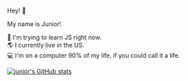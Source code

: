 Hey! 👋

My name is Junior!

🧠 I'm trying to learn JS right now.                                               
🌎 I currently live in the US.                                                                          
💻 I'm on a computer 90% of my life, if you could call it a life.

[![junior's GitHub stats](https://github-readme-stats.vercel.app/api?username=juniorbutyeah)](https://github.com/anuraghazra/github-readme-stats)

